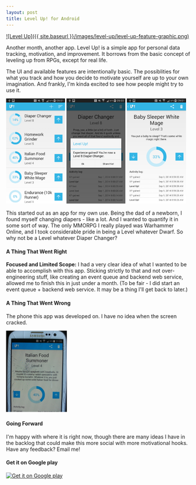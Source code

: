 ```yaml
---
layout: post
title: Level Up! for Android
---
```


[![Level Up]({{ site.baseurl }}/images/level-up/level-up-feature-graphic.png)](https://play.google.com/store/apps/details?id=com.jonuy.levelup)

Another month, another app. Level Up! is a simple app for personal data tracking, motivation, and improvement. It borrows from the basic concept of leveling up from RPGs, except for real life.

The UI and available features are intentionally basic. The possiblities for what you track and how you decide to motivate yourself are up to your own imagination. And frankly, I'm kinda excited to see how people might try to use it.

<img src="/images/level-up/store-screenshot-00.png" alt="Main Screen" style="width:32%">
<img src="/images/level-up/store-screenshot-01.png" alt="Level Up Popup" style="width:32%">
<img src="/images/level-up/store-screenshot-02.png" alt="Baby Sleeper" style="width:32%">

This started out as an app for my own use. Being the dad of a newborn, I found myself changing diapers - like a lot. And I wanted to quantify it in some sort of way. The only MMORPG I really played was Warhammer Online, and I took considerable pride in being a Level whatever Dwarf. So why not be a Level whatever Diaper Changer?

#### A Thing That Went Right
**Focused and Limited Scope:**
I had a very clear idea of what I wanted to be able to accomplish with this app. Sticking strictly to that and not over-engineering stuff, like creating an event queue and backend web service, allowed me to finish this in just under a month. (To be fair - I did start an event queue + backend web service. It may be a thing I'll get back to later.)

#### A Thing That Went Wrong
The phone this app was developed on. I have no idea when the screen cracked.

<img src="/images/level-up/broken-phone.jpg" alt="Broken Phone" style="width:33%">

#### Going Forward
I'm happy with where it is right now, though there are many ideas I have in the backlog that could make this more social with more motivational hooks. Have any feedback? Email me!

#### Get it on Google play
[![Get it on Google play](http://developer.android.com/images/brand/en_generic_rgb_wo_60.png)](https://play.google.com/store/apps/details?id=com.jonuy.levelup)